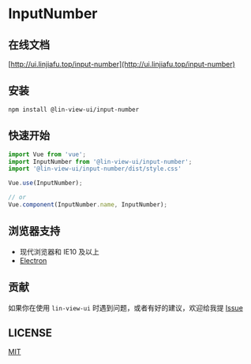 # InputNumber


## 在线文档

[http://ui.linjiafu.top/input-number](http://ui.linjiafu.top/input-number)


## 安装

```
npm install @lin-view-ui/input-number
```

## 快速开始

```javascript
import Vue from 'vue';
import InputNumber from '@lin-view-ui/input-number';
import '@lin-view-ui/input-number/dist/style.css'

Vue.use(InputNumber);

// or
Vue.component(InputNumber.name, InputNumber);
```

## 浏览器支持

- 现代浏览器和 IE10 及以上
- [Electron](http://electron.atom.io/)

## 贡献

如果你在使用 `lin-view-ui` 时遇到问题，或者有好的建议，欢迎给我提 [Issue](https://github.com/c10342/lin-view-ui/issues)

## LICENSE

[MIT](https://github.com/c10342/lin-view-ui/blob/master/LICENSE)
